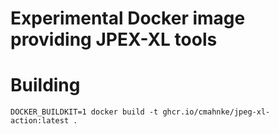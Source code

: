 Experimental Docker image providing JPEX-XL tools
=================================================


# Building

```
DOCKER_BUILDKIT=1 docker build -t ghcr.io/cmahnke/jpeg-xl-action:latest .
```
